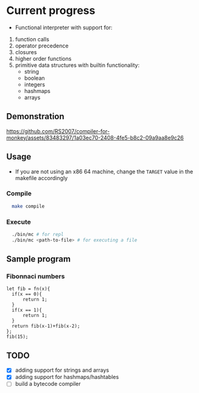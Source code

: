 # Current progress

- Functional interpreter with support for:

1. function calls
2. operator precedence
3. closures
4. higher order functions
5. primitive data structures with builtin functionality:
   - string
   - boolean
   - integers
   - hashmaps
   - arrays

## Demonstration

https://github.com/RS2007/compiler-for-monkey/assets/83483297/1a03ec70-2408-4fe5-b8c2-09a9aa8e9c26

## Usage

- If you are not using an x86 64 machine, change the `TARGET` value in the
  makefile accordingly

### Compile

```bash
  make compile
```

### Execute

```bash
  ./bin/mc # for repl
  ./bin/mc <path-to-file> # for executing a file
```

## Sample program

### Fibonnaci numbers

```monkey
let fib = fn(x){
  if(x == 0){
      return 1;
  }
  if(x == 1){
      return 1;
  }
  return fib(x-1)+fib(x-2);
};
fib(15);
```

## TODO

- [x] adding support for strings and arrays
- [x] adding support for hashmaps/hashtables
- [ ] build a bytecode compiler
